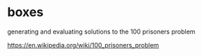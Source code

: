boxes
=====

generating and evaluating solutions to the 100 prisoners problem

https://en.wikipedia.org/wiki/100_prisoners_problem
